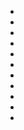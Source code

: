 

* [](019-EXT.Backyard.md)
* [](033-EXT.Backyard.md)
* [](039-EXT.Backyard.md)
* [](041-INT.Backyard.md)
* [](044-EXT.Backyard.md)
* [](046-EXT.FrontYard.md)
* [](064-EXT.Backyard.md)
* [](065-EXT.Backyard.md)
* [](068-EXT.Backyard.md)
* [](070-EXT.Backyard.md)
* [](132-EXT.Backyard.md)
